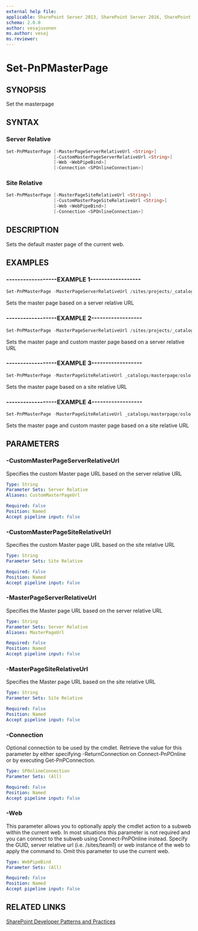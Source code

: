 ```yaml
---
external help file:
applicable: SharePoint Server 2013, SharePoint Server 2016, SharePoint Online
schema: 2.0.0
author: vesajuvonen
ms.author: vesaj
ms.reviewer:
---
```

# Set-PnPMasterPage

## SYNOPSIS
Set the masterpage

## SYNTAX 

### Server Relative
```powershell
Set-PnPMasterPage [-MasterPageServerRelativeUrl <String>]
                  [-CustomMasterPageServerRelativeUrl <String>]
                  [-Web <WebPipeBind>]
                  [-Connection <SPOnlineConnection>]
```

### Site Relative
```powershell
Set-PnPMasterPage [-MasterPageSiteRelativeUrl <String>]
                  [-CustomMasterPageSiteRelativeUrl <String>]
                  [-Web <WebPipeBind>]
                  [-Connection <SPOnlineConnection>]
```

## DESCRIPTION
Sets the default master page of the current web.

## EXAMPLES

### ------------------EXAMPLE 1------------------
```powershell
Set-PnPMasterPage -MasterPageServerRelativeUrl /sites/projects/_catalogs/masterpage/oslo.master
```

Sets the master page based on a server relative URL

### ------------------EXAMPLE 2------------------
```powershell
Set-PnPMasterPage -MasterPageServerRelativeUrl /sites/projects/_catalogs/masterpage/oslo.master -CustomMasterPageServerRelativeUrl /sites/projects/_catalogs/masterpage/oslo.master
```

Sets the master page and custom master page based on a server relative URL

### ------------------EXAMPLE 3------------------
```powershell
Set-PnPMasterPage -MasterPageSiteRelativeUrl _catalogs/masterpage/oslo.master
```

Sets the master page based on a site relative URL

### ------------------EXAMPLE 4------------------
```powershell
Set-PnPMasterPage -MasterPageSiteRelativeUrl _catalogs/masterpage/oslo.master -CustomMasterPageSiteRelativeUrl _catalogs/masterpage/oslo.master
```

Sets the master page and custom master page based on a site relative URL

## PARAMETERS

### -CustomMasterPageServerRelativeUrl
Specifies the custom Master page URL based on the server relative URL

```yaml
Type: String
Parameter Sets: Server Relative
Aliases: CustomMasterPageUrl

Required: False
Position: Named
Accept pipeline input: False
```

### -CustomMasterPageSiteRelativeUrl
Specifies the custom Master page URL based on the site relative URL

```yaml
Type: String
Parameter Sets: Site Relative

Required: False
Position: Named
Accept pipeline input: False
```

### -MasterPageServerRelativeUrl
Specifies the Master page URL based on the server relative URL

```yaml
Type: String
Parameter Sets: Server Relative
Aliases: MasterPageUrl

Required: False
Position: Named
Accept pipeline input: False
```

### -MasterPageSiteRelativeUrl
Specifies the Master page URL based on the site relative URL

```yaml
Type: String
Parameter Sets: Site Relative

Required: False
Position: Named
Accept pipeline input: False
```

### -Connection
Optional connection to be used by the cmdlet. Retrieve the value for this parameter by either specifying -ReturnConnection on Connect-PnPOnline or by executing Get-PnPConnection.

```yaml
Type: SPOnlineConnection
Parameter Sets: (All)

Required: False
Position: Named
Accept pipeline input: False
```

### -Web
This parameter allows you to optionally apply the cmdlet action to a subweb within the current web. In most situations this parameter is not required and you can connect to the subweb using Connect-PnPOnline instead. Specify the GUID, server relative url (i.e. /sites/team1) or web instance of the web to apply the command to. Omit this parameter to use the current web.

```yaml
Type: WebPipeBind
Parameter Sets: (All)

Required: False
Position: Named
Accept pipeline input: False
```

## RELATED LINKS

[SharePoint Developer Patterns and Practices](https://aka.ms/sppnp)
